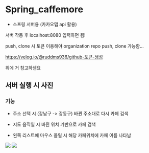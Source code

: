 # Spring_caffemore

- 스프링 서버용 (카카오맵 api 활용)

서버 작동 후 localhost:8080 입력하면 됨!

push, clone 시 토큰 이용해야 organization repo push, clone 가능함... 

https://velog.io/@ruddms936/github-토큰-생성

위에 거 참고하셈요 

서버 실행 시 사진 
--- 

### 기능

- 주소 선택 시 (강남구 -> 강동구) 바뀐 주소대로 다시 카페 검색

- 지도 움직일 시 바뀐 위치 기반으로 카페 검색

- 왼쪽 리스트에 마우스 올릴 시 해당 카페위치에 카페 이름 나타남 

<img src="https://user-images.githubusercontent.com/66946182/110198851-be6ee700-7e98-11eb-86ef-507a81dc3395.png">

<img src="https://user-images.githubusercontent.com/66946182/110198387-7b5f4480-7e95-11eb-9ff0-c8b30d2a1540.png">


